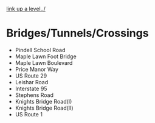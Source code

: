 [link up a level../](../)

# Bridges/Tunnels/Crossings

- Pindell School Road
- Maple Lawn Foot Bridge
- Maple Lawn Boulevard
- Price Manor Way
- US Route 29
- Leishar Road
- Interstate 95
- Stephens Road
- Knights Bridge Road(I)
- Knights Bridge Road(II)
- US Route 1